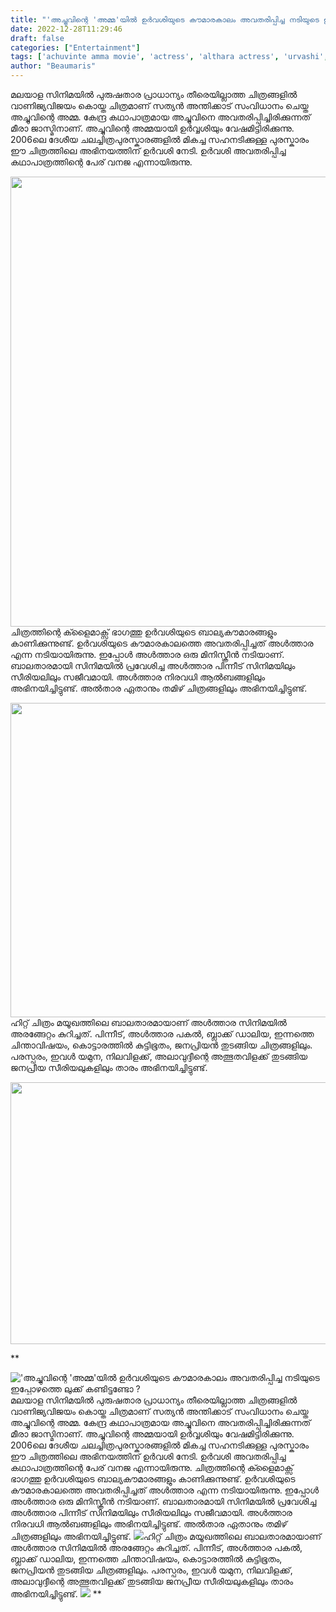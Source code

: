 ```yaml
---
title: "'അച്ചുവിന്റെ 'അമ്മ'യിൽ ഉർവശിയുടെ കൗമാരകാലം അവതരിപ്പിച്ച നടിയുടെ ഇപ്പോഴത്തെ ലുക്ക് കണ്ടിട്ടുണ്ടോ ?"
date: 2022-12-28T11:29:46
draft: false
categories: ["Entertainment"]
tags: ['achuvinte amma movie', 'actress', 'althara actress', 'urvashi', 'urvasi']
author: "Beaumaris"
---
```


മലയാള സിനിമയിൽ പുരുഷതാര പ്രാധാന്യം തീരെയില്ലാത്ത ചിത്രങ്ങളിൽ വാണിജ്യവിജയം കൊയ്ത ചിത്രമാണ‍് സത്യൻ അന്തിക്കാട് സം‌വിധാനം ചെയ്ത അച്ചുവിന്റെ അമ്മ. കേന്ദ്ര കഥാപാത്രമായ അച്ചുവിനെ അവതരിപ്പിച്ചിരിക്കുന്നത് മീരാ ജാസ്മിനാണ‍്. അച്ചുവിന്റെ അമ്മയായി ഉർവ്വശിയും വേഷമിട്ടിരിക്കുന്നു.
2006ലെ ദേശീയ ചലച്ചിത്രപുരസ്കാരങ്ങളിൽ മികച്ച സഹനടിക്കുള്ള പുരസ്കാരം ഈ ചിത്രത്തിലെ അഭിനയത്തിന് ഉർവശി നേടി. ഉർവശി അവതരിപ്പിച്ച കഥാപാത്രത്തിന്റെ പേര് വനജ എന്നായിരുന്നു.

<img class="size-full wp-image-375984 aligncenter" src="https://cdn.boolokam.com/articles/2022/12/wfwfff-4.jpg" alt="" width="914" height="720" />ചിത്രത്തിന്റെ ക്ളൈമാക്സ് ഭാഗത്തു ഉർവശിയുടെ ബാല്യകൗമാരങ്ങളും കാണിക്കുന്നുണ്ട്. ഉർവശിയുടെ കൗമാരകാലത്തെ അവതരിപ്പിച്ചത് അൾത്താര എന്ന നടിയായിരുന്നു. ഇപ്പോൾ അൾത്താര ഒരു മിനിസ്ക്രീൻ നടിയാണ്. ബാലതാരമായി സിനിമയിൽ പ്രവേശിച്ച അൾത്താര പിന്നീട് സിനിമയിലും സീരിയലിലും സജീവമായി. അൾത്താര നിരവധി ആൽബങ്ങളിലും അഭിനയിച്ചിട്ടുണ്ട്. അൽതാര ഏതാനും തമിഴ് ചിത്രങ്ങളിലും അഭിനയിച്ചിട്ടുണ്ട്.

<img class="wp-image-375985 aligncenter" src="https://cdn.boolokam.com/articles/2022/12/fwfffggg-1.jpg" alt="" width="537" height="503" />ഹിറ്റ് ചിത്രം മയൂഖത്തിലെ ബാലതാരമായാണ് അൾത്താര സിനിമയിൽ അരങ്ങേറ്റം കുറിച്ചത്. പിന്നീട്, അൾത്താര പകൽ, ബ്ലാക്ക് ഡാലിയ, ഇന്നത്തെ ചിന്താവിഷയം, കൊട്ടാരത്തിൽ കുട്ടിഭൂതം, ജനപ്രിയൻ തുടങ്ങിയ ചിത്രങ്ങളിലും. പരസ്പരം, ഇവൾ യമുന, നിലവിളക്ക്, അലാവുദ്ദീന്റെ അത്ഭുതവിളക്ക് തുടങ്ങിയ ജനപ്രീയ സീരിയലുകളിലും താരം അഭിനയിച്ചിട്ടുണ്ട്.

<img class="size-large wp-image-375988 aligncenter" src="https://cdn.boolokam.com/articles/2022/12/geeggg-1-1024x536.jpg" alt="" width="800" height="419" />

**


!['അച്ചുവിന്റെ 'അമ്മ'യിൽ ഉർവശിയുടെ കൗമാരകാലം അവതരിപ്പിച്ച നടിയുടെ ഇപ്പോഴത്തെ ലുക്ക് കണ്ടിട്ടുണ്ടോ ?](https://cdn.boolokam.com/articles/2022/12/wfwfff-4.jpg)മലയാള സിനിമയിൽ പുരുഷതാര പ്രാധാന്യം തീരെയില്ലാത്ത ചിത്രങ്ങളിൽ വാണിജ്യവിജയം കൊയ്ത ചിത്രമാണ‍് സത്യൻ അന്തിക്കാട് സം‌വിധാനം ചെയ്ത അച്ചുവിന്റെ അമ്മ. കേന്ദ്ര കഥാപാത്രമായ അച്ചുവിനെ അവതരിപ്പിച്ചിരിക്കുന്നത് മീരാ ജാസ്മിനാണ‍്. അച്ചുവിന്റെ അമ്മയായി ഉർവ്വശിയും വേഷമിട്ടിരിക്കുന്നു. 2006ലെ ദേശീയ ചലച്ചിത്രപുരസ്കാരങ്ങളിൽ മികച്ച സഹനടിക്കുള്ള പുരസ്കാരം ഈ ചിത്രത്തിലെ അഭിനയത്തിന് ഉർവശി നേടി. ഉർവശി അവതരിപ്പിച്ച കഥാപാത്രത്തിന്റെ പേര് വനജ എന്നായിരുന്നു. ചിത്രത്തിന്റെ ക്ളൈമാക്സ് ഭാഗത്തു ഉർവശിയുടെ ബാല്യകൗമാരങ്ങളും കാണിക്കുന്നുണ്ട്. ഉർവശിയുടെ കൗമാരകാലത്തെ അവതരിപ്പിച്ചത് അൾത്താര എന്ന നടിയായിരുന്നു. ഇപ്പോൾ അൾത്താര ഒരു മിനിസ്ക്രീൻ നടിയാണ്. ബാലതാരമായി സിനിമയിൽ പ്രവേശിച്ച അൾത്താര പിന്നീട് സിനിമയിലും സീരിയലിലും സജീവമായി. അൾത്താര നിരവധി ആൽബങ്ങളിലും അഭിനയിച്ചിട്ടുണ്ട്. അൽതാര ഏതാനും തമിഴ് ചിത്രങ്ങളിലും അഭിനയിച്ചിട്ടുണ്ട്. ![](https://cdn.boolokam.com/articles/2022/12/fwfffggg-1.jpg)ഹിറ്റ് ചിത്രം മയൂഖത്തിലെ ബാലതാരമായാണ് അൾത്താര സിനിമയിൽ അരങ്ങേറ്റം കുറിച്ചത്. പിന്നീട്, അൾത്താര പകൽ, ബ്ലാക്ക് ഡാലിയ, ഇന്നത്തെ ചിന്താവിഷയം, കൊട്ടാരത്തിൽ കുട്ടിഭൂതം, ജനപ്രിയൻ തുടങ്ങിയ ചിത്രങ്ങളിലും. പരസ്പരം, ഇവൾ യമുന, നിലവിളക്ക്, അലാവുദ്ദീന്റെ അത്ഭുതവിളക്ക് തുടങ്ങിയ ജനപ്രീയ സീരിയലുകളിലും താരം അഭിനയിച്ചിട്ടുണ്ട്. ![](https://cdn.boolokam.com/articles/2022/12/geeggg-1-1024x536.jpg) **
